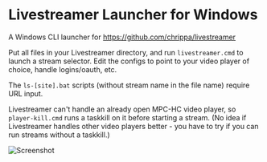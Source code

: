 # Livestreamer Launcher for Windows

A Windows CLI launcher for https://github.com/chrippa/livestreamer

Put all files in your Livestreamer directory, and run `livestreamer.cmd` to launch a stream selector.
Edit the configs to point to your video player of choice, handle logins/oauth, etc.

The `ls-[site].bat` scripts (without stream name in the file name) require URL input.

Livestreamer can't handle an already open MPC-HC video player, so `player-kill.cmd` runs a taskkill on it before starting a stream. (No idea if Livestreamer handles other video players better - you have to try if you can run streams without a taskkill.)

![Screenshot](https://cloud.githubusercontent.com/assets/5091485/13112420/dec3f796-d58a-11e5-92eb-cd6b24ee12bc.png)
